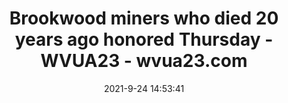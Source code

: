 ---
"title": "Brookwood miners who died 20 years ago honored Thursday - WVUA23 - wvua23.com"
"date": "2021-9-24 14:53:41"
"feed_name": "GOOGLENEWSMINING"
"feed_website": "https://news.google.com/search?q=mining%2Bincident&hl=en-US&gl=US&ceid=US:en"
"feed_rss": "https://news.google.com/rss/search?q=mining%2Bincident&hl=en-US&gl=US&ceid=US:en"
"link": "https://wvua23.com/brookwood-miners-who-died-20-years-ago-honored-thursday/"
"file": "_posts/2021-1-1-eac80e11f0e5212df10c28ad6f18cf4cb06f5fca.md"
"accident": "0"
"drilling": "0"
"dead": "0"
"injured": "0"
"where": "unknown site"
---
